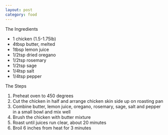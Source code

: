 ```yaml
---
layout: post
category: food
---
```

The Ingredients

* 1 chicken (1.5-1.75lb)
* 4tbsp butter, melted
* 1tbsp lemon juice
* 1/2tsp dried oregano
* 1/2tsp rosemary
* 1/2tsp sage
* 1/4tsp salt
* 1/4tsp pepper

The Steps

1. Preheat oven to 450 degrees
2. Cut the chicken in half and arrange chicken skin side up on roasting pan
3. Combine butter, lemon juice, oregano, rosemary, sage, salt and pepper in a small bowl and mix well
4. Brush the chicken with butter mixture
5. Roast until juices run clear, about 20 minutes
6. Broil 6 inches from heat for 3 minutes
